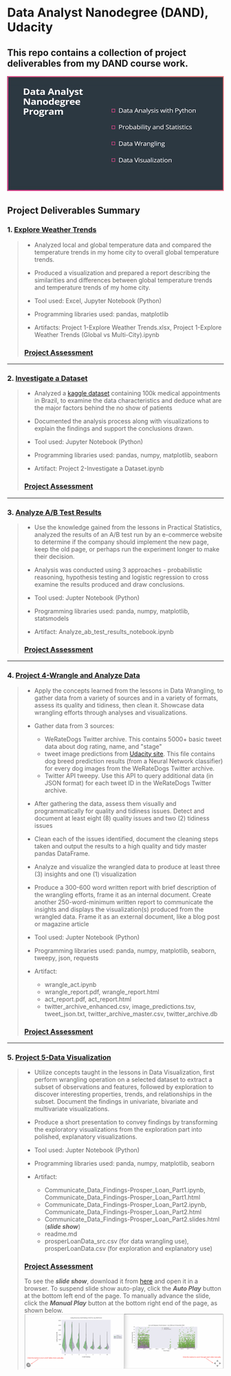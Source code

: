 # Data Analyst Nanodegree (DAND), Udacity
This repo contains a collection of project deliverables from my DAND course work.
 ---

![png](dand.png)

## Project Deliverables Summary
### 1. [Explore Weather Trends](https://github.com/atan4583/dand-project-portfolio/tree/master/Project%201-Explore%20Weather%20Trends)
> * Analyzed local and global temperature data and compared the temperature trends in my home city to overall global temperature trends.
>
>
> * Produced a visualization and prepared a report describing the similarities and differences between global temperature trends and temperature trends of my home city.
>
>
> * Tool used: Excel, Jupyter Notebook (Python)
>
>
> * Programming libraries used: pandas, matplotlib
>
>
> * Artifacts: Project 1-Explore Weather Trends.xlsx, Project 1-Explore Weather Trends (Global vs Multi-City).ipynb
>
>
> ### [Project Assessment](https://github.com/atan4583/dand-project-portfolio/blob/master/Project%201-Explore%20Weather%20Trends/Project1%20Review.pdf)
 ---
### 2. [Investigate a Dataset](https://github.com/atan4583/dand-project-portfolio/tree/master/Project%202-Investigate%20a%20Dataset)
> * Analyzed a [kaggle dataset](https://www.kaggle.com/joniarroba/noshowappointments) containing 100k medical appointments in Brazil, to examine the data characteristics and deduce what are the major factors behind the no show of patients
>
>
> * Documented the analysis process along with visualizations to explain the findings and support the conclusions drawn.
>
>
> * Tool used: Jupyter Notebook (Python)
>
>
> * Programming libraries used: pandas, numpy, matplotlib, seaborn
>
>
> * Artifact: Project 2-Investigate a Dataset.ipynb
>
>
> ### [Project Assessment](https://github.com/atan4583/dand-project-portfolio/blob/master/Project%202-Investigate%20a%20Dataset/Project2%20Review.pdf)
 ---
### 3. [Analyze A/B Test Results](https://github.com/atan4583/dand-project-portfolio/tree/master/Project%203-Analyze%20AB%20Test%20Results)
> * Use the knowledge gained from the lessons in Practical Statistics, analyzed the results of an A/B test run by an e-commerce website to determine if the company should implement the new page, keep the old page, or perhaps run the experiment longer to make their decision.
>
>
> * Analysis was conducted using 3 approaches - probabilistic reasoning, hypothesis testing and logistic regression to cross examine the results produced and draw conclusions.
>
>
> * Tool used: Jupter Notebook (Python)
>
>
> * Programming libraries used: panda, numpy, matplotlib, statsmodels
>
>
> * Artifact: Analyze_ab_test_results_notebook.ipynb
>
>
> ### [Project Assessment](https://github.com/atan4583/dand-project-portfolio/blob/master/Project%203-Analyze%20AB%20Test%20Results/Project3%20Review.pdf)
 ---
### 4. [Project 4-Wrangle and Analyze Data](https://github.com/atan4583/dand-project-portfolio/tree/master/Project%204-Wrangle%20and%20Analyze%20Data)
> * Apply the concepts learned from the lessons in Data Wrangling, to gather data from a variety of sources and in a variety of formats, assess its quality and tidiness, then clean it. Showcase data wrangling efforts through analyses and visualizations.
>
>
> * Gather data from 3 sources:
>   - WeRateDogs Twitter archive. This contains 5000+ basic tweet data about dog rating, name, and "stage"
>   - tweet image predictions from [Udacity site](https://d17h27t6h515a5.cloudfront.net/topher/2017/August/599fd2ad_image-predictions/image-predictions.tsv). This file contains dog breed prediction results (from a Neural Network classifier) for every dog images from the WeRateDogs Twitter archive.
>   - Twitter API tweepy. Use this API to query additional data (in JSON format) for each tweet ID in the WeRateDogs Twitter archive.
>
>
> * After gathering the data, assess them visually and programmatically for quality and tidiness issues. Detect and document at least eight (8) quality issues and two (2) tidiness issues
>
>
> * Clean each of the issues identified, document the cleaning steps taken and output the results to a high quality and tidy master pandas DataFrame.
>
>
> * Analyze and visualize the wrangled data to produce at least three (3) insights and one (1) visualization
>
>
> * Produce a 300-600 word written report with brief description of the wrangling efforts, frame it as an internal document. Create another 250-word-minimum written report to communicate the insights and displays the visualization(s) produced from the wrangled data. Frame it as an external document, like a blog post or magazine article
>
>
> * Tool used: Jupter Notebook (Python)
>
>
> * Programming libraries used: panda, numpy, matplotlib, seaborn, tweepy, json, requests
>
>
> * Artifact:
>   - wrangle_act.ipynb
>   - wrangle_report.pdf, wrangle_report.html
>   - act_report.pdf, act_report.html
>   - twitter_archive_enhanced.csv, image_predictions.tsv, tweet_json.txt, twitter_archive_master.csv, twitter_archive.db
>
>
> ### [Project Assessment](https://github.com/atan4583/dand-project-portfolio/blob/master/Project%204-Wrangle%20and%20Analyze%20Data/Project4%20Review.pdf)
 ---
### 5. [Project 5-Data Visualization](https://github.com/atan4583/dand-project-portfolio/tree/master/Project%205-Data%20Visualization)
> * Utilize concepts taught in the lessons in Data Visualization, first perform wrangling operation on a selected dataset to extract a subset of observations and features, followed by exploration to discover interesting properties, trends, and relationships in the subset. Document the findings in univariate, bivariate and multivariate visualizations.
>
>
> * Produce a short presentation to convey findings by transforming the exploratory visualizations from the exploration part into polished, explanatory visualizations.
>
>
> * Tool used: Jupter Notebook (Python)
>
>
> * Programming libraries used: panda, numpy, matplotlib, seaborn
>
>
> * Artifact:
>   - Communicate_Data_Findings-Prosper_Loan_Part1.ipynb, Communicate_Data_Findings-Prosper_Loan_Part1.html
>   - Communicate_Data_Findings-Prosper_Loan_Part2.ipynb, Communicate_Data_Findings-Prosper_Loan_Part2.html
>   - Communicate_Data_Findings-Prosper_Loan_Part2.slides.html (_**slide show**_)
>   - readme.md
>   - prosperLoanData_src.csv (for data wrangling use), prosperLoanData.csv (for exploration and explanatory use)
>
>
> ### [Project Assessment](https://github.com/atan4583/dand-project-portfolio/blob/master/Project%205-Data%20Visualization/Project5%20Review.pdf)
>
>
> To see the _**slide show**_, download it from [here](https://drive.google.com/file/d/1HAbhPb7Lt-Vz05rvCqycRuFS9agLe_Y8/view?usp=sharing) and open it in a browser. To suspend slide show auto-play, click the _**Auto Play**_ button at the bottom left end of the page. To manually advance the slide, click the _**Manual Play**_ button at the bottom right end of the page, as shown below.
> ![png2](slideShow.png)
>
